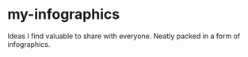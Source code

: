 # my-infographics
Ideas I find valuable to share with everyone. Neatly packed in a form of infographics.
